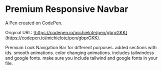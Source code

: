 # Premium Responsive Navbar

A Pen created on CodePen.

Original URL: [https://codepen.io/michielote/pen/gbprGKK](https://codepen.io/michielote/pen/gbprGKK).

Premium Look Navigation Bar for different purposes. added sections with ids. smooth animations. color changing animations. includes tailwindcss and google fonts. make sure you include tailwind and google fonts in your file.